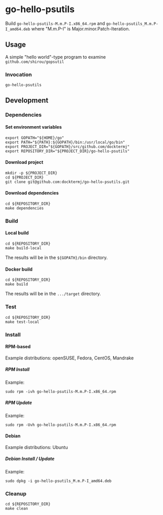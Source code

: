 # go-hello-psutils

Build `go-hello-psutils-M.m.P-I.x86_64.rpm`
and   `go-hello-psutils_M.m.P-I_amd64.deb`
where "M.m.P-I" is Major.minor.Patch-Iteration.

## Usage

A simple "hello world"-type program
to examine `github.com/shirou/gopsutil`

### Invocation

```console
go-hello-psutils
```

## Development

### Dependencies

#### Set environment variables

```console
export GOPATH="${HOME}/go"
export PATH="${PATH}:${GOPATH}/bin:/usr/local/go/bin"
export PROJECT_DIR="${GOPATH}/src/github.com/docktermj"
export REPOSITORY_DIR="${PROJECT_DIR}/go-hello-psutils"
```

#### Download project

```console
mkdir -p ${PROJECT_DIR}
cd ${PROJECT_DIR}
git clone git@github.com:docktermj/go-hello-psutils.git
```

#### Download dependencies

```console
cd ${REPOSITORY_DIR}
make dependencies
```

### Build

#### Local build

```console
cd ${REPOSITORY_DIR}
make build-local
```

The results will be in the `${GOPATH}/bin` directory.

#### Docker build

```console
cd ${REPOSITORY_DIR}
make build
```

The results will be in the `.../target` directory.

### Test

```console
cd ${REPOSITORY_DIR}
make test-local
```

### Install

#### RPM-based

Example distributions: openSUSE, Fedora, CentOS, Mandrake

##### RPM Install

Example:

```console
sudo rpm -ivh go-hello-psutils-M.m.P-I.x86_64.rpm
```

##### RPM Update

Example: 

```console
sudo rpm -Uvh go-hello-psutils-M.m.P-I.x86_64.rpm
```

#### Debian

Example distributions: Ubuntu

##### Debian Install / Update

Example:

```console
sudo dpkg -i go-hello-psutils_M.m.P-I_amd64.deb
```

### Cleanup

```console
cd ${REPOSITORY_DIR}
make clean
```
